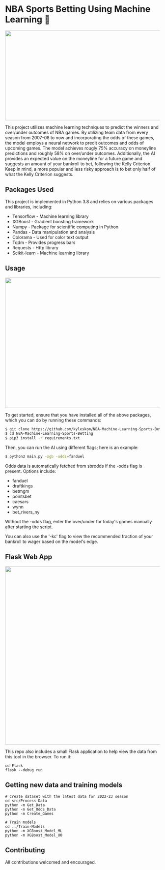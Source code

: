 # NBA Sports Betting Using Machine Learning 🏀
<img src="https://github.com/kyleskom/NBA-Machine-Learning-Sports-Betting/blob/master/Screenshots/output.png" width="1010" height="292" />

This project utilizes machine learning techniques to predict the winners and over/under outcomes of NBA games. By utilizing team data from every season from 2007-08 to now and incorporating the odds of these games, the model employs a neural network to predit outcomes and odds of upcoming games. The model achieves rougly 75% accuracy on moneyline predictions and roughly 58% on over/under outcomes. Additionally, the AI provides an expected value on the moneyline for a future game and suggests an amount of your bankroll to bet, following the Kelly Criterion. Keep in mind, a more popular and less risky approach is to bet only half of what the Kelly Criterion suggests.
## Packages Used

This project is implemented in Python 3.8 and relies on various packages and libraries, including:

* Tensorflow - Machine learning library
* XGBoost - Gradient boosting framework
* Numpy - Package for scientific computing in Python
* Pandas - Data manipulation and analysis
* Colorama - Used for color text output
* Tqdm - Provides progress bars
* Requests - Http library
* Scikit-learn - Machine learning library

## Usage

<img src="https://github.com/kyleskom/NBA-Machine-Learning-Sports-Betting/blob/master/Screenshots/Expected_value.png" width="1010" height="424" />

To get started, ensure that you have installed all of the above packages, which you can do by running these commands:

```bash
$ git clone https://github.com/kyleskom/NBA-Machine-Learning-Sports-Betting.git
$ cd NBA-Machine-Learning-Sports-Betting
$ pip3 install -r requirements.txt
```

Then, you can run the AI using different flags; here is an example:

```bash
$ python3 main.py -xgb -odds=fanduel
```

Odds data is automatically fetched from sbrodds if the -odds flag is present.  Options include: 
* fanduel
* draftkings
* betmgm
* pointsbet
* caesars
* wynn
* bet_rivers_ny

Without the -odds flag, enter the over/under for today's games manually after starting the script.

You can also use the '-kc' flag to view the recommended fraction of your bankroll to wager based on the model's edge.

## Flask Web App
<img src="https://github.com/kyleskom/NBA-Machine-Learning-Sports-Betting/blob/master/Screenshots/Flask-App.png" width="922" height="580" />

This repo also includes a small Flask application to help view the data from this tool in the browser.  To run it:
```
cd Flask
flask --debug run
```

## Getting new data and training models
```
# Create dataset with the latest data for 2022-23 season
cd src/Process-Data
python -m Get_Data
python -m Get_Odds_Data
python -m Create_Games

# Train models
cd ../Train-Models
python -m XGBoost_Model_ML
python -m XGBoost_Model_UO
```

## Contributing

All contributions welcomed and encouraged.
